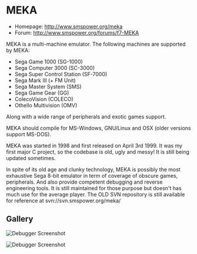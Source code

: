 MEKA
====

- Homepage: http://www.smspower.org/meka
- Forum: http://www.smspower.org/forums/f7-MEKA

MEKA is a multi-machine emulator. The following machines are supported by MEKA:

- Sega Game 1000 (SG-1000)
- Sega Computer 3000 (SC-3000)
- Sega Super Control Station (SF-7000)
- Sega Mark III (+ FM Unit)
- Sega Master System (SMS)
- Sega Game Gear (GG)
- ColecoVision (COLECO)
- Othello Multivision (OMV)

Along with a wide range of peripherals and exotic games support. 

MEKA should compile for MS-Windows, GNU/Linux and OSX (older versions support MS-DOS).

MEKA was started in 1998 and first released on April 3rd 1999. It was my first major C project, so the codebase is old, ugly and messy! It is still being updated sometimes.

In spite of its old age and clunky technology, MEKA is possibly the most exhaustive Sega 8-bit emulator in term of coverage of obscure games, peripherals. And also provide competent debugging and reverse engineering tools. It is still maintained for those purpose but doesn't has much use for the average player. 
The OLD SVN repository is still available for reference at svn://svn.smspower.org/meka/

Gallery
-------

![Debugger Screenshot](http://www.smspower.org/forums/files/meka_080_wip_debugger_823.png)

![Debugger Screenshot](http://www.smspower.org/meka/gallery/meka072-wip-sagaia.png)
